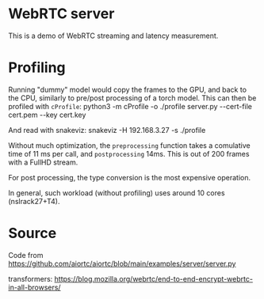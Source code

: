 # WebRTC server

This is a demo of WebRTC streaming and latency measurement.






# Profiling

Running "dummy" model would copy the frames to the GPU, and back to the CPU, similarly to pre/post processing of a torch model.
This can then be profiled with `cProfile`:
  python3 -m cProfile -o ./profile server.py --cert-file cert.pem --key cert.key

And read with snakeviz:
  snakeviz -H 192.168.3.27 -s ./profile

Without much optimization, the `preprocessing` function takes a comulative time of 11 ms per call, and `postprocessing` 14ms. This is out of 200 frames with a FullHD stream.

For post processing, the type conversion is the most expensive operation.

In general, such workload (without profiling) uses around 10 cores (nslrack27+T4).

# Source

Code from https://github.com/aiortc/aiortc/blob/main/examples/server/server.py

transformers: https://blog.mozilla.org/webrtc/end-to-end-encrypt-webrtc-in-all-browsers/
